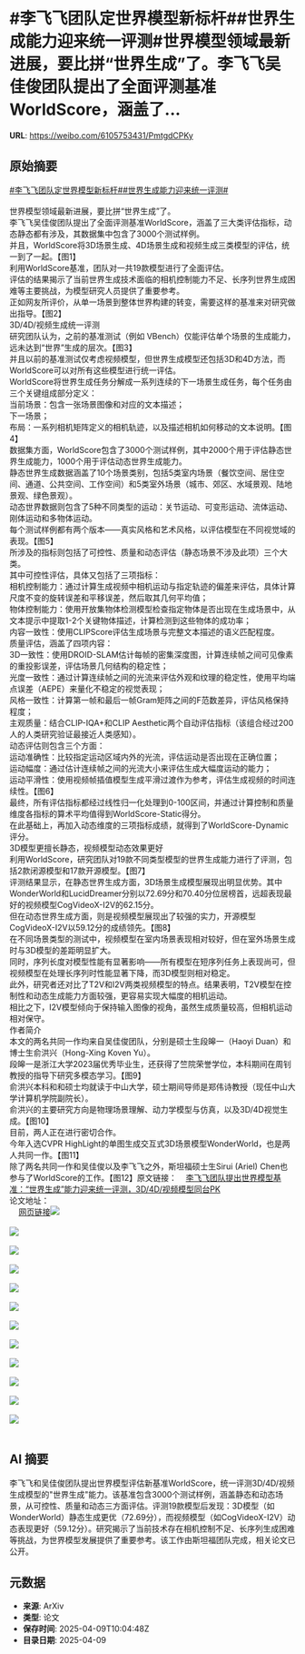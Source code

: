 # #李飞飞团队定世界模型新标杆##世界生成能力迎来统一评测#世界模型领域最新进展，要比拼“世界生成”了。李飞飞吴佳俊团队提出了全面评测基准WorldScore，涵盖了...

**URL**: https://weibo.com/6105753431/PmtgdCPKy

## 原始摘要

<a href="https://m.weibo.cn/search?containerid=231522type%3D1%26t%3D10%26q%3D%23%E6%9D%8E%E9%A3%9E%E9%A3%9E%E5%9B%A2%E9%98%9F%E5%AE%9A%E4%B8%96%E7%95%8C%E6%A8%A1%E5%9E%8B%E6%96%B0%E6%A0%87%E6%9D%86%23&amp;extparam=%23%E6%9D%8E%E9%A3%9E%E9%A3%9E%E5%9B%A2%E9%98%9F%E5%AE%9A%E4%B8%96%E7%95%8C%E6%A8%A1%E5%9E%8B%E6%96%B0%E6%A0%87%E6%9D%86%23" data-hide=""><span class="surl-text">#李飞飞团队定世界模型新标杆#</span></a><a href="https://m.weibo.cn/search?containerid=231522type%3D1%26t%3D10%26q%3D%23%E4%B8%96%E7%95%8C%E7%94%9F%E6%88%90%E8%83%BD%E5%8A%9B%E8%BF%8E%E6%9D%A5%E7%BB%9F%E4%B8%80%E8%AF%84%E6%B5%8B%23&amp;extparam=%23%E4%B8%96%E7%95%8C%E7%94%9F%E6%88%90%E8%83%BD%E5%8A%9B%E8%BF%8E%E6%9D%A5%E7%BB%9F%E4%B8%80%E8%AF%84%E6%B5%8B%23" data-hide=""><span class="surl-text">#世界生成能力迎来统一评测#</span></a><br><br>世界模型领域最新进展，要比拼“世界生成”了。<br>李飞飞吴佳俊团队提出了全面评测基准WorldScore，涵盖了三大类评估指标，动态静态都有涉及，其数据集中包含了3000个测试样例。<br>并且，WorldScore将3D场景生成、4D场景生成和视频生成三类模型的评估，统一到了一起。【图1】<br>利用WorldScore基准，团队对一共19款模型进行了全面评估。<br>评估的结果揭示了当前世界生成技术面临的相机控制能力不足、长序列世界生成困难等主要挑战，为模型研究人员提供了重要参考。<br>正如网友所评价，从单一场景到整体世界构建的转变，需要这样的基准来对研究做出指导。【图2】<br>3D/4D/视频生成统一评测<br>研究团队认为，之前的基准测试（例如 VBench）仅能评估单个场景的生成能力，远未达到“世界”生成的层次。【图3】<br>并且以前的基准测试仅考虑视频模型，但世界生成模型还包括3D和4D方法，而WorldScore可以对所有这些模型进行统一评估。<br>WorldScore将世界生成任务分解成一系列连续的下一场景生成任务，每个任务由三个关键组成部分定义：<br>当前场景：包含一张场景图像和对应的文本描述；<br>下一场景；<br>布局：一系列相机矩阵定义的相机轨迹，以及描述相机如何移动的文本说明。【图4】<br>数据集方面，WorldScore包含了3000个测试样例，其中2000个用于评估静态世界生成能力，1000个用于评估动态世界生成能力。<br>静态世界生成数据涵盖了10个场景类别，包括5类室内场景（餐饮空间、居住空间、通道、公共空间、工作空间）和5类室外场景（城市、郊区、水域景观、陆地景观、绿色景观）。<br>动态世界数据则包含了5种不同类型的运动：关节运动、可变形运动、流体运动、刚体运动和多物体运动。<br>每个测试样例都有两个版本——真实风格和艺术风格，以评估模型在不同视觉域的表现。【图5】<br>所涉及的指标则包括了可控性、质量和动态评估（静态场景不涉及此项）三个大类。<br>其中可控性评估，具体又包括了三项指标：<br>相机控制能力：通过计算生成视频中相机运动与指定轨迹的偏差来评估，具体计算尺度不变的旋转误差和平移误差，然后取其几何平均值；<br>物体控制能力：使用开放集物体检测模型检查指定物体是否出现在生成场景中，从文本提示中提取1-2个关键物体描述，计算检测到这些物体的成功率；<br>内容一致性：使用CLIPScore评估生成场景与完整文本描述的语义匹配程度。<br>质量评估，涵盖了四项内容：<br>3D一致性：使用DROID-SLAM估计每帧的密集深度图，计算连续帧之间可见像素的重投影误差，评估场景几何结构的稳定性；<br>光度一致性：通过计算连续帧之间的光流来评估外观和纹理的稳定性，使用平均端点误差（AEPE）来量化不稳定的视觉表现；<br>风格一致性：计算第一帧和最后一帧Gram矩阵之间的F范数差异，评估风格保持程度；<br>主观质量：结合CLIP-IQA+和CLIP Aesthetic两个自动评估指标（该组合经过200人的人类研究验证最接近人类感知）。<br>动态评估则包含三个方面：<br>运动准确性：比较指定运动区域内外的光流，评估运动是否出现在正确位置；<br>运动幅度：通过估计连续帧之间的光流大小来评估生成大幅度运动的能力；<br>运动平滑性：使用视频帧插值模型生成平滑过渡作为参考，评估生成视频的时间连续性。【图6】<br>最终，所有评估指标都经过线性归一化处理到0-100区间，并通过计算控制和质量维度各指标的算术平均值得到WorldScore-Static得分。<br>在此基础上，再加入动态维度的三项指标成绩，就得到了WorldScore-Dynamic评分。<br>3D模型更擅长静态，视频模型动态效果更好<br>利用WorldScore，研究团队对19款不同类型模型的世界生成能力进行了评测，包括2款闭源模型和17款开源模型。【图7】<br>评测结果显示，在静态世界生成方面，3D场景生成模型展现出明显优势。其中WonderWorld和LucidDreamer分别以72.69分和70.40分位居榜首，远超表现最好的视频模型CogVideoX-I2V的62.15分。<br>但在动态世界生成方面，则是视频模型展现出了较强的实力，开源模型CogVideoX-I2V以59.12分的成绩领先。【图8】<br>在不同场景类型的测试中，视频模型在室内场景表现相对较好，但在室外场景生成时与3D模型的差距明显扩大。<br>同时，序列长度对模型性能有显著影响——所有模型在短序列任务上表现尚可，但视频模型在处理长序列时性能显著下降，而3D模型则相对稳定。<br>此外，研究者还对比了T2V和I2V两类视频模型的特点。结果表明，T2V模型在控制性和动态生成能力方面较强，更容易实现大幅度的相机运动。<br>相比之下，I2V模型倾向于保持输入图像的视角，虽然生成质量较高，但相机运动相对保守。<br>作者简介<br>本文的两名共同一作均来自吴佳俊团队，分别是硕士生段皞一（Haoyi Duan）和博士生俞洪兴（Hong-Xing Koven Yu）。<br>段皞一是浙江大学2023届优秀毕业生，还获得了竺院荣誉学位，本科期间在周钊教授的指导下研究多模态学习。【图9】<br>俞洪兴本科和和硕士均就读于中山大学，硕士期间导师是郑伟诗教授（现任中山大学计算机学院副院长）。<br>俞洪兴的主要研究方向是物理场景理解、动力学模型与仿真，以及3D/4D视觉生成。【图10】<br>目前，两人正在进行密切合作。<br>今年入选CVPR HighLight的单图生成交互式3D场景模型WonderWorld，也是两人共同一作。【图11】<br>除了两名共同一作和吴佳俊以及李飞飞之外，斯坦福硕士生Sirui (Ariel) Chen也参与了WorldScore的工作。【图12】原文链接：<a href="https://weibo.cn/sinaurl?u=https%3A%2F%2Fmp.weixin.qq.com%2Fs%2FDWvA47PguoHMdsfyc-ITBw" data-hide=""><span class="url-icon"><img style="width: 1rem;height: 1rem" src="https://h5.sinaimg.cn/upload/2015/09/25/3/timeline_card_small_web_default.png" referrerpolicy="no-referrer"></span><span class="surl-text">李飞飞团队提出世界模型基准：“世界生成”能力迎来统一评测，3D/4D/视频模型同台PK</span></a><br>论文地址：<br><a href="https://weibo.cn/sinaurl?u=https%3A%2F%2Farxiv.org%2Fabs%2F2504.00983" data-hide=""><span class="url-icon"><img style="width: 1rem;height: 1rem" src="https://h5.sinaimg.cn/upload/2015/09/25/3/timeline_card_small_web_default.png" referrerpolicy="no-referrer"></span><span class="surl-text">网页链接</span></a><img style="" src="https://tvax2.sinaimg.cn/large/006Fd7o3gy1i0algwpuf2j30wn0k01ct.jpg" referrerpolicy="no-referrer"><br><br><img style="" src="https://tvax4.sinaimg.cn/large/006Fd7o3gy1i0algweq28j30zk0j9tha.jpg" referrerpolicy="no-referrer"><br><br><img style="" src="https://tvax1.sinaimg.cn/large/006Fd7o3gy1i0algul11tj30mv0k0dpk.jpg" referrerpolicy="no-referrer"><br><br><img style="" src="https://tvax2.sinaimg.cn/large/006Fd7o3gy1i0algwuduqj30zk0hln1w.jpg" referrerpolicy="no-referrer"><br><br><img style="" src="https://tvax1.sinaimg.cn/large/006Fd7o3gy1i0algvlwlsj30r40k0au0.jpg" referrerpolicy="no-referrer"><br><br><img style="" src="https://tvax2.sinaimg.cn/large/006Fd7o3gy1i0algvrfeoj30zk0f7jz4.jpg" referrerpolicy="no-referrer"><br><br><img style="" src="https://tvax3.sinaimg.cn/large/006Fd7o3gy1i0algvx1kjj30ri0k07be.jpg" referrerpolicy="no-referrer"><br><br><img style="" src="https://tvax2.sinaimg.cn/large/006Fd7o3gy1i0algwf5tbj30wy0k014g.jpg" referrerpolicy="no-referrer"><br><br><img style="" src="https://tvax4.sinaimg.cn/large/006Fd7o3gy1i0algtt4t0j30k00k013m.jpg" referrerpolicy="no-referrer"><br><br><img style="" src="https://tvax1.sinaimg.cn/large/006Fd7o3gy1i0algu5kkzj30k00k0woo.jpg" referrerpolicy="no-referrer"><br><br><img style="" src="https://tvax3.sinaimg.cn/large/006Fd7o3gy1i0algtyoirj30zk08v7af.jpg" referrerpolicy="no-referrer"><br><br><img style="" src="https://tvax4.sinaimg.cn/large/006Fd7o3gy1i0algtkwcbj30zk07kta9.jpg" referrerpolicy="no-referrer"><br><br>

## AI 摘要

李飞飞和吴佳俊团队提出世界模型评估新基准WorldScore，统一评测3D/4D/视频生成模型的"世界生成"能力。该基准包含3000个测试样例，涵盖静态和动态场景，从可控性、质量和动态三方面评估。评测19款模型后发现：3D模型（如WonderWorld）静态生成更优（72.69分），而视频模型（如CogVideoX-I2V）动态表现更好（59.12分）。研究揭示了当前技术存在相机控制不足、长序列生成困难等挑战，为世界模型发展提供了重要参考。该工作由斯坦福团队完成，相关论文已公开。

## 元数据

- **来源**: ArXiv
- **类型**: 论文
- **保存时间**: 2025-04-09T10:04:48Z
- **目录日期**: 2025-04-09
